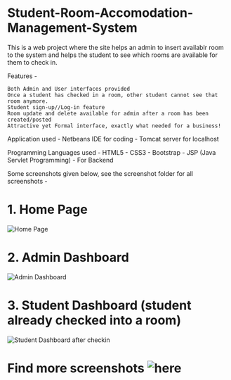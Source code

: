 # Student-Room-Accomodation-Management-System
This is a web project where the site helps an admin to insert availablr room to the system and helps the student to see which rooms are available for them to check in.

Features - 

    Both Admin and User interfaces provided
    Once a student has checked in a room, other student cannot see that room anymore.
    Student sign-up//Log-in feature
    Room update and delete available for admin after a room has been created/posted
    Attractive yet Formal interface, exactly what needed for a business!

Application used - Netbeans IDE for coding
                 - Tomcat server for localhost
                 
Programming Languages used - HTML5
                           - CSS3
                           - Bootstrap
                           - JSP (Java Servlet Programming) - For Backend


Some screenshots given below, see the screenshot folder for all screenshots -

# 1. Home Page

![Home Page](https://user-images.githubusercontent.com/45221397/122589716-3e9f0e00-d07e-11eb-885d-094fb10f02e7.PNG)

# 2. Admin Dashboard

![Admin Dashboard](https://user-images.githubusercontent.com/45221397/122589004-5d50d500-d07d-11eb-9d04-0e6cef4f3fee.PNG)

# 3. Student Dashboard (student already checked into a room)

![Student Dashboard after checkin](https://user-images.githubusercontent.com/45221397/122589043-6b9ef100-d07d-11eb-893d-fac03b4d63ec.PNG)

# Find more screenshots ![here](https://github.com/SayanBan/Student-Room-Accomodation-Management-System/tree/main/Screenshots)
